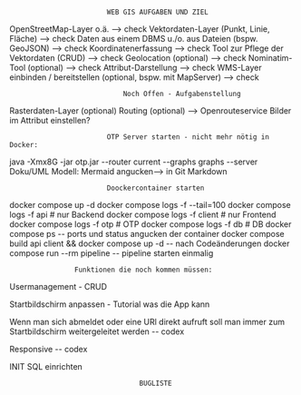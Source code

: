                             WEB GIS AUFGABEN UND ZIEL

OpenStreetMap-Layer o.ä. --> check
Vektordaten-Layer (Punkt, Linie, Fläche) --> check
Daten aus einem DBMS u./o. aus Dateien (bspw. GeoJSON) --> check
Koordinatenerfassung --> check
Tool zur Pflege der Vektordaten (CRUD) --> check
Geolocation (optional) --> check
Nominatim-Tool (optional) --> check
Attribut-Darstellung --> check
WMS-Layer einbinden / bereitstellen (optional, bspw. mit MapServer) --> check

                                Noch Offen - Aufgabenstellung

Rasterdaten-Layer (optional)
Routing (optional) --> Openrouteservice
Bilder im Attribut einstellen?

                            OTP Server starten - nicht mehr nötig in Docker:

java -Xmx8G -jar otp.jar --router current --graphs graphs --server
Doku/UML Modell:
Mermaid angucken--> in Git Markdown

                            Doockercontainer starten

docker compose up -d
docker compose logs -f --tail=100
docker compose logs -f api # nur Backend
docker compose logs -f client # nur Frontend
docker compose logs -f otp # OTP
docker compose logs -f db # DB
docker compose ps -- ports und status angucken der container
docker compose build api client && docker compose up -d -- nach Codeänderungen
docker compose run --rm pipeline -- pipeline starten einmalig

                    Funktionen die noch kommen müssen:

Usermanagement - CRUD

Startbildschirm anpassen - Tutorial was die App kann

Wenn man sich abmeldet oder eine URl direkt aufruft soll man immer zum Startbildschirm weitergeleitet werden -- codex

Responsive -- codex

INIT SQL einrichten

                                    BUGLISTE
